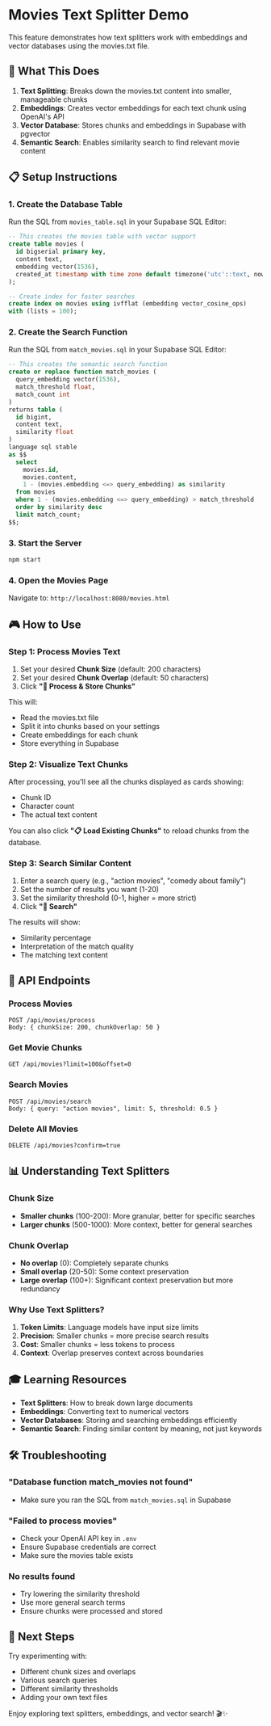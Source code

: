 # Movies Text Splitter Demo

This feature demonstrates how text splitters work with embeddings and vector databases using the movies.txt file.

## 🎯 What This Does

1. **Text Splitting**: Breaks down the movies.txt content into smaller, manageable chunks
2. **Embeddings**: Creates vector embeddings for each text chunk using OpenAI's API
3. **Vector Database**: Stores chunks and embeddings in Supabase with pgvector
4. **Semantic Search**: Enables similarity search to find relevant movie content

## 📋 Setup Instructions

### 1. Create the Database Table

Run the SQL from `movies_table.sql` in your Supabase SQL Editor:

```sql
-- This creates the movies table with vector support
create table movies (
  id bigserial primary key,
  content text,
  embedding vector(1536),
  created_at timestamp with time zone default timezone('utc'::text, now()) not null
);

-- Create index for faster searches
create index on movies using ivfflat (embedding vector_cosine_ops)
with (lists = 100);
```

### 2. Create the Search Function

Run the SQL from `match_movies.sql` in your Supabase SQL Editor:

```sql
-- This creates the semantic search function
create or replace function match_movies (
  query_embedding vector(1536),
  match_threshold float,
  match_count int
)
returns table (
  id bigint,
  content text,
  similarity float
)
language sql stable
as $$
  select
    movies.id,
    movies.content,
    1 - (movies.embedding <=> query_embedding) as similarity
  from movies
  where 1 - (movies.embedding <=> query_embedding) > match_threshold
  order by similarity desc
  limit match_count;
$$;
```

### 3. Start the Server

```bash
npm start
```

### 4. Open the Movies Page

Navigate to: `http://localhost:8080/movies.html`

## 🎮 How to Use

### Step 1: Process Movies Text

1. Set your desired **Chunk Size** (default: 200 characters)
2. Set your desired **Chunk Overlap** (default: 50 characters)
3. Click **"🚀 Process & Store Chunks"**

This will:
- Read the movies.txt file
- Split it into chunks based on your settings
- Create embeddings for each chunk
- Store everything in Supabase

### Step 2: Visualize Text Chunks

After processing, you'll see all the chunks displayed as cards showing:
- Chunk ID
- Character count
- The actual text content

You can also click **"📋 Load Existing Chunks"** to reload chunks from the database.

### Step 3: Search Similar Content

1. Enter a search query (e.g., "action movies", "comedy about family")
2. Set the number of results you want (1-20)
3. Set the similarity threshold (0-1, higher = more strict)
4. Click **"🔎 Search"**

The results will show:
- Similarity percentage
- Interpretation of the match quality
- The matching text content

## 🔧 API Endpoints

### Process Movies
```
POST /api/movies/process
Body: { chunkSize: 200, chunkOverlap: 50 }
```

### Get Movie Chunks
```
GET /api/movies?limit=100&offset=0
```

### Search Movies
```
POST /api/movies/search
Body: { query: "action movies", limit: 5, threshold: 0.5 }
```

### Delete All Movies
```
DELETE /api/movies?confirm=true
```

## 📊 Understanding Text Splitters

### Chunk Size
- **Smaller chunks** (100-200): More granular, better for specific searches
- **Larger chunks** (500-1000): More context, better for general searches

### Chunk Overlap
- **No overlap** (0): Completely separate chunks
- **Small overlap** (20-50): Some context preservation
- **Large overlap** (100+): Significant context preservation but more redundancy

### Why Use Text Splitters?

1. **Token Limits**: Language models have input size limits
2. **Precision**: Smaller chunks = more precise search results
3. **Cost**: Smaller chunks = less tokens to process
4. **Context**: Overlap preserves context across boundaries

## 🎓 Learning Resources

- **Text Splitters**: How to break down large documents
- **Embeddings**: Converting text to numerical vectors
- **Vector Databases**: Storing and searching embeddings efficiently
- **Semantic Search**: Finding similar content by meaning, not just keywords

## 🛠️ Troubleshooting

### "Database function match_movies not found"
- Make sure you ran the SQL from `match_movies.sql` in Supabase

### "Failed to process movies"
- Check your OpenAI API key in `.env`
- Ensure Supabase credentials are correct
- Make sure the movies table exists

### No results found
- Try lowering the similarity threshold
- Use more general search terms
- Ensure chunks were processed and stored

## 🚀 Next Steps

Try experimenting with:
- Different chunk sizes and overlaps
- Various search queries
- Different similarity thresholds
- Adding your own text files

Enjoy exploring text splitters, embeddings, and vector search! 🎬✨
